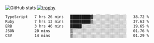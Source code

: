 ![GitHub stats](https://github-readme-stats.vercel.app/api?username=ksk001100&show_icons=true&theme=tokyonight)
[![trophy](https://github-profile-trophy.vercel.app/?username=ksk001100&theme=onedark)](https://github.com/ryo-ma/github-profile-trophy)

<!--START_SECTION:waka-->

```txt
TypeScript   7 hrs 26 mins   █████████▓░░░░░░░░░░░░░░░   38.72 %
Ruby         7 hrs 13 mins   █████████▒░░░░░░░░░░░░░░░   37.63 %
ERB          3 hrs 46 mins   █████░░░░░░░░░░░░░░░░░░░░   19.65 %
JSON         20 mins         ▒░░░░░░░░░░░░░░░░░░░░░░░░   01.76 %
CSV          14 mins         ▒░░░░░░░░░░░░░░░░░░░░░░░░   01.29 %
```

<!--END_SECTION:waka-->
